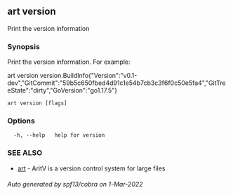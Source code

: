 ## art version

Print the version information

### Synopsis

Print the version information. For example:

art version
version.BuildInfo{"Version":"v0.1-dev","GitCommit":"59b5c650fbed4d91c1e54b7cb3c3f6f0c50e5fa4","GitTreeState":"dirty","GoVersion":"go1.17.5"}


```
art version [flags]
```

### Options

```
  -h, --help   help for version
```

### SEE ALSO

* [art](art.md)	 - AritV is a version control system for large files

###### Auto generated by spf13/cobra on 1-Mar-2022
